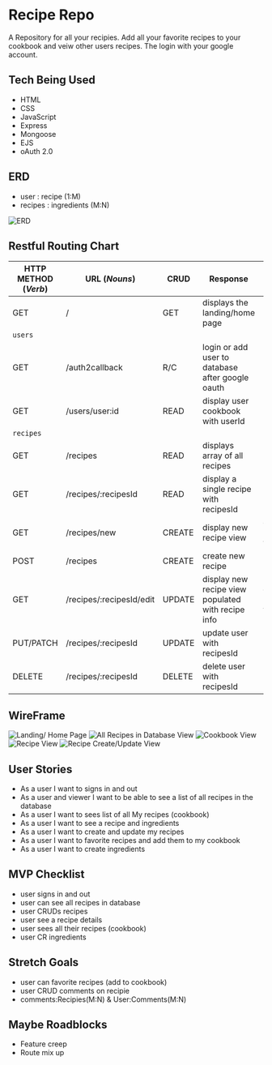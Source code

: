 # Recipe Repo
A  Repository for all your recipies. Add all your favorite recipes to your cookbook and veiw other users recipes. The login with your google account.

## Tech Being Used
* HTML
* CSS
* JavaScript
* Express
* Mongoose
* EJS
* oAuth 2.0

## ERD
* user : recipe (1:M)
* recipes : ingredients (M:N)

![ERD](assets/ERD.drawio.png)

## Restful Routing Chart
| HTTP METHOD (_Verb_) | URL (_Nouns_)            | CRUD   | Response                                           | Notes                        |
| -------------------- | ------------------------ | ------ | -------------------------------------------------- | ---------------------------- |
| GET                  | /                        | GET    | displays the landing/home page                     |                              |
| `users`              |                          |        |                                                    |                              |
| GET                  | /auth2callback           | R/C    | login or add user to database after google oauth   |                              |
| GET                  | /users/user:id           | READ   | display user cookbook with userId                  |                              |
| `recipes`            |                          |        |                                                    |                              |
| GET                  | /recipes                 | READ   | displays array of all recipes                      |                              |
| GET                  | /recipes/:recipesId      | READ   | display a single recipe with recipesId             |                              |
| GET                  | /recipes/new             | CREATE | display new recipe view                            | create/update uses same view |
| POST                 | /recipes                 | CREATE | create new recipe                                  |                              |
| GET                  | /recipes/:recipesId/edit | UPDATE | display new recipe view populated with recipe info | create/update uses same view |
| PUT/PATCH            | /recipes/:recipesId      | UPDATE | update user with recipesId                         |                              |
| DELETE               | /recipes/:recipesId      | DELETE | delete user with recipesId                         |                              |


## WireFrame
![Landing/ Home Page](assets/Landing_HomePage.drawio.png)
![All Recipes in Database View](assets/All-Recipes-in-Database-View.drawio.png)
![Cookbook View](assets/Cookbook-View.drawio.png)
![Recipe View](assets/Recipe-View.drawio.png)
![Recipe Create/Update View](assets/Recipe-Create_Update-View.drawio.png)

## User Stories
* As a user I want to signs in and out
* As a user and viewer I want to be able to see a list of all recipes in the database
* As a user I want to sees list of all My recipes (cookbook)
* As a user I want to see a recipe and ingredients
* As a user I want to create and update my recipes
* As a user I want to favorite recipes and add them to my cookbook
* As a user I want to create ingredients

## MVP Checklist
* user signs in and out
* user can see all recipes in database
* user CRUDs recipes
* user see a recipe details
* user sees all their recipes (cookbook)
* user CR ingredients

## Stretch Goals
* user can favorite recipes (add to cookbook)
* user CRUD comments on recipie
* comments:Recipies(M:N) & User:Comments(M:N)

## Maybe Roadblocks
* Feature creep
* Route mix up
